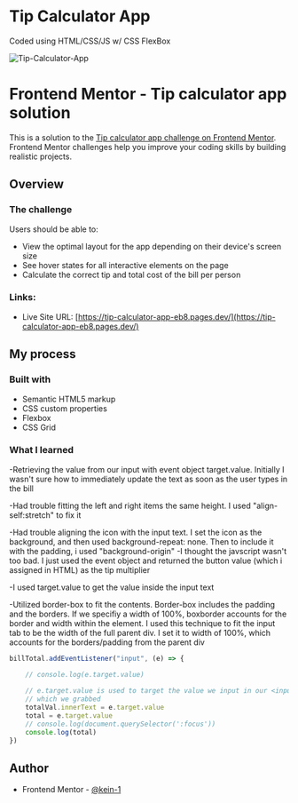 # Tip Calculator App
Coded using HTML/CSS/JS w/ CSS FlexBox

![Tip-Calculator-App](https://user-images.githubusercontent.com/87039063/183218983-4169ee59-3f2c-4fb0-b2a5-cfb191de28c0.png)


# Frontend Mentor - Tip calculator app solution

This is a solution to the [Tip calculator app challenge on Frontend Mentor](https://www.frontendmentor.io/challenges/tip-calculator-app-ugJNGbJUX). Frontend Mentor challenges help you improve your coding skills by building realistic projects.


## Overview

### The challenge

Users should be able to:

- View the optimal layout for the app depending on their device's screen size
- See hover states for all interactive elements on the page
- Calculate the correct tip and total cost of the bill per person
### Links:

- Live Site URL: [https://tip-calculator-app-eb8.pages.dev/](https://tip-calculator-app-eb8.pages.dev/)

## My process

### Built with

- Semantic HTML5 markup
- CSS custom properties
- Flexbox
- CSS Grid


### What I learned

-Retrieving the value from our input with event object target.value. Initially I wasn't 
sure how to immediately update the text as soon as the user types in the bill 

-Had trouble fitting the left and right items the same height. I used "align-self:stretch" to fix it

-Had trouble aligning the icon with the input text. I set the icon as the background, and then used background-repeat: none. 
Then to include it with the padding, i used "background-origin" 
-I thought the javscript wasn't too bad. I just used the event object and returned
the button value (which i assigned in HTML) as the tip multiplier

-I used target.value to get the value inside the input text 

-Utilized border-box to fit the contents. Border-box includes the padding and the 
borders. If we specifiy a width of 100%, boxborder accounts for the border and width within the element. 
I used this technique to fit the input tab to be the width of the full parent div. I set it to width of 100%, which accounts for the borders/padding from the parent div


```js
billTotal.addEventListener("input", (e) => {

    // console.log(e.target.value)
    
    // e.target.value is used to target the value we input in our <input> element
    // which we grabbed 
    totalVal.innerText = e.target.value
    total = e.target.value
    // console.log(document.querySelector(':focus'))
    console.log(total)
})
```

## Author

- Frontend Mentor - [@kein-1](https://www.frontendmentor.io/profile/kein-1)
